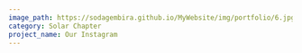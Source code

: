 ```yaml
---
image_path: https://sodagembira.github.io/MyWebsite/img/portfolio/6.jpg
category: Solar Chapter
project_name: Our Instagram
---
```

